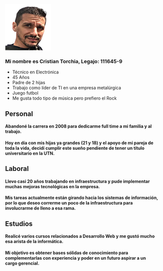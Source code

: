 <img src="./assets/foto.webp" alt="Alt Text" width="150" height="150">

<h3>Mi nombre es Cristian Torchia, Legajo: 111645-9 </h3>

- Técnico en Electrónica
- 45 Años
- Padre de 2 hijas
- Trabajo como líder de TI en una empresa metalúrgica
- Juego futbol
- Me gusta todo tipo de música pero prefiero el Rock

## Personal
<h4>Abandoné la carrera en 2008 para dedicarme full time a mi familia y al trabajo.</h4>
<h4>Hoy en día con mis hijas ya grandes (21 y 18) y el apoyo de mi pareja de toda la vida, decidí cumplir este sueño pendiente de tener un título universitario en la UTN.</h4>

## Laboral
<h4>Llevo casi 20 años trabajando en infraestructura y pude implementar muchas mejoras tecnológicas en la empresa.</h4>
<h4>Mis tareas actualmente están girando hacia los sistemas de información, por lo que deseo correrme un poco de la infraestructura para involucrarme de lleno a esa rama.</h4>

## Estudios
<h4>Realicé varios cursos relacionados a Desarrollo Web y me gustó mucho esa arista de la informática.</h4>
<h4>Mi objetivo es obtener bases sólidas de conocimiento para complementarlas con experiencia y poder en un futuro aspirar a un cargo gerencial.</h4>
